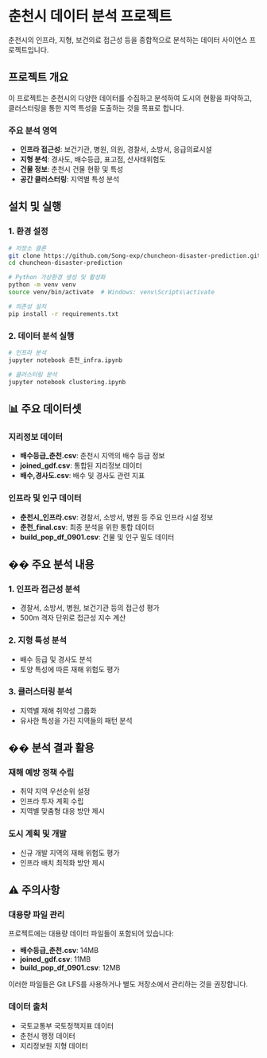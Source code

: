 # 춘천시 데이터 분석 프로젝트

춘천시의 인프라, 지형, 보건의료 접근성 등을 종합적으로 분석하는 데이터 사이언스 프로젝트입니다.

## 프로젝트 개요

이 프로젝트는 춘천시의 다양한 데이터를 수집하고 분석하여 도시의 현황을 파악하고, 클러스터링을 통한 지역 특성을 도출하는 것을 목표로 합니다.

### 주요 분석 영역
- **인프라 접근성**: 보건기관, 병원, 의원, 경찰서, 소방서, 응급의료시설
- **지형 분석**: 경사도, 배수등급, 표고점, 산사태위험도
- **건물 정보**: 춘천시 건물 현황 및 특성
- **공간 클러스터링**: 지역별 특성 분석

## 설치 및 실행

### 1. 환경 설정
```bash
# 저장소 클론
git clone https://github.com/Song-exp/chuncheon-disaster-prediction.git
cd chuncheon-disaster-prediction

# Python 가상환경 생성 및 활성화
python -m venv venv
source venv/bin/activate  # Windows: venv\Scripts\activate

# 의존성 설치
pip install -r requirements.txt
```

### 2. 데이터 분석 실행
```bash
# 인프라 분석
jupyter notebook 춘천_infra.ipynb

# 클러스터링 분석
jupyter notebook clustering.ipynb
```
## 📊 주요 데이터셋

### 지리정보 데이터
- **배수등급_춘천.csv**: 춘천시 지역의 배수 등급 정보
- **joined_gdf.csv**: 통합된 지리정보 데이터
- **배수,경사도.csv**: 배수 및 경사도 관련 지표

### 인프라 및 인구 데이터
- **춘천시_인프라.csv**: 경찰서, 소방서, 병원 등 주요 인프라 시설 정보
- **춘천_final.csv**: 최종 분석을 위한 통합 데이터
- **build_pop_df_0901.csv**: 건물 및 인구 밀도 데이터

## �� 주요 분석 내용

### 1. 인프라 접근성 분석
- 경찰서, 소방서, 병원, 보건기관 등의 접근성 평가
- 500m 격자 단위로 접근성 지수 계산

### 2. 지형 특성 분석
- 배수 등급 및 경사도 분석
- 토양 특성에 따른 재해 위험도 평가

### 3. 클러스터링 분석
- 지역별 재해 취약성 그룹화
- 유사한 특성을 가진 지역들의 패턴 분석

## �� 분석 결과 활용

### 재해 예방 정책 수립
- 취약 지역 우선순위 설정
- 인프라 투자 계획 수립
- 지역별 맞춤형 대응 방안 제시

### 도시 계획 및 개발
- 신규 개발 지역의 재해 위험도 평가
- 인프라 배치 최적화 방안 제시

## ⚠️ 주의사항

### 대용량 파일 관리
프로젝트에는 대용량 데이터 파일들이 포함되어 있습니다:
- **배수등급_춘천.csv**: 14MB
- **joined_gdf.csv**: 11MB  
- **build_pop_df_0901.csv**: 12MB

이러한 파일들은 Git LFS를 사용하거나 별도 저장소에서 관리하는 것을 권장합니다.

### 데이터 출처
- 국토교통부 국토정책지표 데이터
- 춘천시 행정 데이터
- 지리정보원 지형 데이터
